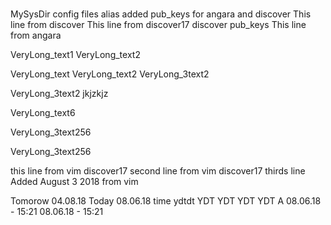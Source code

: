 #
MySysDir
config files
alias
added pub_keys for angara and discover
This line from discover
This line from discover17
discover   pub_keys
This line from angara

VeryLong_text1
VeryLong_text2



VeryLong_text
VeryLong_text2
VeryLong_3text2

VeryLong_3text2 jkjzkjz

VeryLong_text6

VeryLong_3text256

VeryLong_3text256

this line from vim discover17
second  line from vim discover17
thirds line
Added August 3 2018 from vim

Tomorow 04.08.18
Today 08.06.18
time ydtdt
YDT YDT YDT
YDT
 A 08.06.18 - 15:21
 08.06.18 - 15:21
